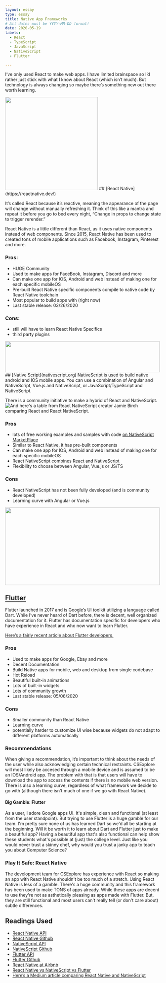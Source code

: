 ```yaml
---
layout: essay
type: essay
title: Native App Frameworks
# All dates must be YYYY-MM-DD format!
date: 2020-05-19
labels:
  - React
  - TypeScript
  - JavaScript
  - NativeScript
  - Flutter

---	
```

I’ve only used React to make web apps. I have limited brainspace so I’d rather just stick with what I know about React (which isn’t much). But technology is always changing so maybe there’s something new out there worth learning.


<img src="https://reactnative.dev/img/header_logo.svg"  width="300" height="300" />
## [React Native](https://reactnative.dev/)

It’s called React because it’s reactive, meaning the appearance of the page will change without manually refreshing it. Think of this like a mantra and repeat it before you go to bed every night, “Change in props to change state to trigger rerender.” 

React Native is a little different than React, as it uses native components instead of web components. Since 2015, React Native has been used to created tons of mobile applications such as Facebook, Instagram, Pinterest and more. 

### Pros:
* HUGE Community
* Used to make apps for FaceBook, Instagram, Discord and more
* Can make one app for IOS, Android and web instead of making one for each specific mobileOS
* Pre-built React Native specific components compile to native code by React Native toolchain
* Most popular to build apps with (right now)
* Last stable release: 03/26/2020

### Cons:
* still will have to learn React Native Specifics
* third party plugins

<img src="https://www.nativescript.org/images/default-source/logos/nativescript-logo.png?sfvrsn=2" width="500" height="100"/>
## [Native Script](nativescript.org)
NativeScript is used to build native android and IOS mobile apps. You can use a combination of Angular and NativeScript, Vue.js and NativeScript, or JavaScript/TypeScript and NativeScript. 

There is a community initiative to make a hybrid of React and NativeScript. 
![And here's a table from React NativeScript creator Jamie Birch comparing React and React NativeScript.](https://d2odgkulk9w7if.cloudfront.net/images/default-source/blogs/react-ns-differences.png?sfvrsn=46850cfe_0)

### Pros
* lots of free working examples and samples with code [on NativeScript MarketPlace](https://market.nativescript.org/)
* Similar to React Native, it has pre-built components
* Can make one app for IOS, Android and web instead of making one for each specific mobileOS
* React NativeScript combines React and NativeScript
* Flexibility to choose between Angular, Vue.js or JS/TS

### Cons
* React NativeScript has not been fully developed (and is community developed)
* Learning curve with Angular or Vue.js

<img src="https://flutter.dev/assets/flutter-lockup-c13da9c9303e26b8d5fc208d2a1fa20c1ef47eb021ecadf27046dea04c0cebf6.png" width="500" height="250"/>

## [Flutter](https://reactnative.dev/)

Flutter launched in 2017 and is Google’s UI toolkit utilizing a language called Dart. While I’ve never heard of Dart before, there is decent, well organized documentation for it. Flutter has documentation specific for developers who have experience in React and who now want to learn Flutter. 


[Here’s a fairly recent article about Flutter developers.](https://medium.com/flutter/what-are-the-important-difficult-tasks-for-flutter-devs-q1-2020-survey-results-a5ef2305429b)

### Pros
* Used to make apps for Google, Ebay and more
* Decent Documentation
* Build Native apps for mobile, web and desktop from single codebase
* Hot Reload
* Beautiful built-in animations
* Lots of built-in widgets
* Lots of community growth
* Last stable release: 05/06/2020

### Cons 
* Smaller community than React Native
* Learning curve
* potentially harder to customize UI wise because widgets do not adapt to different platforms automatically

### Recommendations
When giving a recommendation, it’s important to think about the needs of the user while also acknowledging certain technical restraints. CSExplore will most likely be accesed through a mobile device and is assumed to be an IOS/Android app. The problem with that is that users will have to download the app to access the contents if there is no mobile web version. There is also a learning curve, regardless of what framework we decide to go with (although there isn't much of one if we go with React Native).

#### Big Gamble: Flutter
As a user, I adore Google apps UI. It's simple, clean and functional (at least from the user standpoint). But trying to use Flutter is a huge gamble for our team. I'm pretty sure none of us has learned Dart so we'd all be starting at the beginning. Will it be worth it to learn about Dart and Flutter just to make a beautiful app? Having a beautiful app that's also functional can help show these students what's possible at (just) the college level. Just like you would never trust a skinny chef, why would you trust a janky app to teach you about Computer Science?

### Play It Safe: React Native
The development team for CSExplore has experience with React so making an app with React Native shouldn't be too much of a stretch. Using React Native is less of a gamble. There's a huge community and this framework has been used to make TONS of apps already. While these apps are decent to use they're not as asthetically pleasing as apps made with Flutter. But, they are still functional and most users can't really tell (or don't care about) subtle differences.


## Readings Used

* [React Native API](https://reactnative.dev/docs/)
* [React Native Github](https://github.com/facebook/react-native)
* [NativeScript API](https://www.nativescript.org/)
* [NativeScript Github](https://github.com/NativeScript/NativeScript)
* [Flutter API](https://reactnative.dev/)
* [Flutter Github](https://github.com/flutter/flutter)
* [React Native at Airbnb](https://medium.com/airbnb-engineering/react-native-at-airbnb-f95aa460be1c)
* [React Native vs NativeScript vs Flutter](https://academind.com/learn/flutter/react-native-vs-flutter-vs-ionic-vs-nativescript-vs-pwa/)
* [Here’s a Medium article comparing React Native and NativeScript](https://medium.com/@techaffinity/react-native-vs-nativescript-7ebe0ecdc232)

